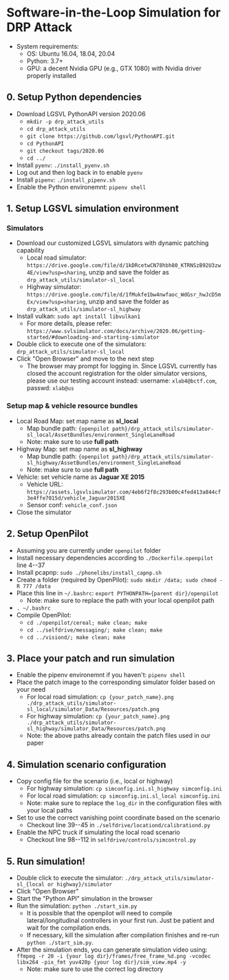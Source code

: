 # Software-in-the-Loop Simulation for DRP Attack
- System requirements:
  - OS: Ubuntu 16.04, 18.04, 20.04
  - Python: 3.7+
  - GPU: a decent Nvidia GPU (e.g., GTX 1080) with Nvidia driver properly installed

## 0. Setup Python dependencies
- Download LGSVL PythonAPI version 2020.06
  - ``mkdir -p drp_attack_utils``
  - ``cd drp_attack_utils``
  - ``git clone https://github.com/lgsvl/PythonAPI.git``
  - ``cd PythonAPI``
  - ``git checkout tags/2020.06``
  - ``cd ../``
- Install ``pyenv``: ``./install_pyenv.sh``
- Log out and then log back in to enable ``pyenv``
- Install ``pipenv``: ``./install_pipenv.sh``
- Enable the Python environemnt: ``pipenv shell``

## 1. Setup LGSVL simulation environment

### Simulators
- Download our customized LGSVL simulators with dynamic patching capability
  - Local road simulator: ``https://drive.google.com/file/d/1kDRcetwCN78hbh80_KTRNSzB92U3zw4E/view?usp=sharing``, unzip and save the folder as ``drp_attack_utils/simulator-sl_local``
  - Highway simulator: ``https://drive.google.com/file/d/1fMukfe1bw4nwfaoc_WdGsr_hwJcD5mEx/view?usp=sharing``, unzip and save the folder as ``drp_attack_utils/simulator-sl_highway``
- Install vulkan: ``sudo apt install libvulkan1``
  - For more details, please refer: ``https://www.svlsimulator.com/docs/archive/2020.06/getting-started/#downloading-and-starting-simulator``
- Double click to execute one of the simulators: ``drp_attack_utils/simulator-sl_local``
- Click "Open Browser" and move to the next step
  - The browser may prompt for logging in. Since LGSVL currently has closed the account registration for the older simulator versions, please use our testing account instead: username: ``xlab4@bctf.com``, passwd: ``xlab@us``

### Setup map & vehicle resource bundles
- Local Road Map: set map name as **sl_local**
  - Map bundle path: ``{openpilot path}/drp_attack_utils/simulator-sl_local/AssetBundles/environment_SingleLaneRoad``
  - Note: make sure to use **full path**
- Highway Map: set map name as **sl_highway**
  - Map bundle path: ``{openpilot path}/drp_attack_utils/simulator-sl_highway/AssetBundles/environment_SingleLaneRoad``
  - Note: make sure to use **full path**
- Vehicle: set vehicle name as **Jaguar XE 2015**
  - Vehicle URL: ``https://assets.lgsvlsimulator.com/4eb6f2f8c293b00c4fed413a844cf3e4ffe7015d/vehicle_Jaguar2015XE``
  - Sensor conf: ``vehicle_conf.json``
- Close the simulator

## 2. Setup OpenPilot
- Assuming you are currently under ``openpilot`` folder
- Install necessary dependencies according to ``./Dockerfile.openpilot`` line 4--37
- Install pcapnp: ``sudo ./phonelibs/install_capnp.sh``
- Create a folder (required by OpenPilot): ``sudo mkdir /data; sudo chmod -R 777 /data``
- Place this line in ``~/.bashrc``: ``export PYTHONPATH={parent dir}/openpilot``
  - Note: make sure to replace the path with your local openpilot path
- ``. ~/.bashrc``
- Compile OpenPilot:
  - ``cd ./openpilot/cereal; make clean; make``
  - ``cd ../selfdrive/messaging/; make clean; make``
  - ``cd ../visiond/; make clean; make``

## 3. Place your patch and run simulation
- Enable the pipenv environemnt if you haven't: ``pipenv shell``
- Place the patch image to the corresponding simulator folder based on your need
  - For local road simulation: ``cp {your_patch_name}.png ./drp_attack_utils/simulator-sl_local/simulator_Data/Resources/patch.png``
  - For highway simulation: ``cp {your_patch_name}.png ./drp_attack_utils/simulator-sl_highway/simulator_Data/Resources/patch.png``
  - Note: the above paths already contain the patch files used in our paper

## 4. Simulation scenario configuration
- Copy config file for the scenario (i.e., local or highway)
  - For highway simulation: ``cp simconfig.ini.sl_highway simconfig.ini``
  - For local road simulation: ``cp simconfig.ini.sl_local simconfig.ini``
  - Note: make sure to replace the ``log_dir`` in the configuration files with your local paths
- Set to use the correct vanishing point coordinate based on the scenario
  - Checkout line 39--45 in ``./selfdrive/locationd/calibrationd.py``
- Enable the NPC truck if simulating the local road scenario
  - Checkout line 98--112 in ``selfdrive/controls/simcontrol.py``

## 5. Run simulation!
- Double click to execute the simulator: ``./drp_attack_utils/simulator-sl_{local or highway}/simulator``
- Click "Open Browser"
- Start the "Python API" simulation in the browser
- Run the simulation: ``python ./start_sim.py``
  - It is possible that the openpilot will need to compile lateral/longitudinal controllers in your first run. Just be patient and wait for the compilation ends.
  - If necessary, kill the simulation after compilation finishes and re-run ``python ./start_sim.py``.
- After the simulation ends, you can generate simulation video using: ``ffmpeg -r 20 -i {your log dir}/frames/free_frame_%d.png -vcodec libx264 -pix_fmt yuv420p {your log dir}/sim_view.mp4 -y``
  - Note: make sure to use the correct log directory
